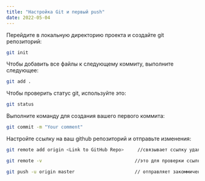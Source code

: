 ```yaml
---
title: "Настройка Git и первый push"
date: 2022-05-04
---
```


Перейдите в локальную директорию проекта и создайте git репозиторий:

```bash
git init
```

Чтобы добавить все файлы к следующему коммиту, выполните следующее:

```bash
git add .
```

Чтобы проверить статус git, используйте это:

```bash
git status
```

Выполните команду для создания вашего первого коммита:

```bash
git commit -m "Your comment"
```

Настройте ссылку на ваш github репозиторий и отправьте изменения:

```bash
git remote add origin <Link to GitHub Repo>     //связывает ссылку удаленного репозитория с локальным git репозиторием

git remote -v                                  //это для проверки ссылки на удаленный репозиторий 

git push -u origin master                      // отправляет закоммиченные изменения в удаленный репозиторий
```
